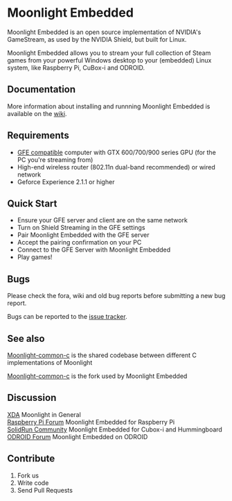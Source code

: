 # Moonlight Embedded

Moonlight Embedded is an open source implementation of NVIDIA's GameStream, as used by the NVIDIA Shield, but built for Linux.

Moonlight Embedded allows you to stream your full collection of Steam games from
your powerful Windows desktop to your (embedded) Linux system, like Raspberry Pi, CuBox-i and ODROID.

## Documentation

More information about installing and runnning Moonlight Embedded is available on the [wiki](https://github.com/irtimmer/moonlight-embedded/wiki).

## Requirements

* [GFE compatible](http://shield.nvidia.com/play-pc-games/) computer with GTX 600/700/900 series GPU (for the PC you're streaming from)
* High-end wireless router (802.11n dual-band recommended) or wired network
* Geforce Experience 2.1.1 or higher

## Quick Start

* Ensure your GFE server and client are on the same network
* Turn on Shield Streaming in the GFE settings
* Pair Moonlight Embedded with the GFE server
* Accept the pairing confirmation on your PC
* Connect to the GFE Server with Moonlight Embedded
* Play games!

## Bugs

Please check the fora, wiki and old bug reports before submitting a new bug report.

Bugs can be reported to the [issue tracker](https://github.com/irtimmer/moonlight-embedded/issues).

## See also

[Moonlight-common-c](https://github.com/moonlight-stream/moonlight-common-c) is the shared codebase between
different C implementations of Moonlight

[Moonlight-common-c](https://github.com/irtimmer/moonlight-common-c) is the fork used by Moonlight Embedded

## Discussion

[XDA](http://forum.xda-developers.com/showthread.php?t=2505510) Moonlight in General  
[Raspberry Pi Forum](http://www.raspberrypi.org/forums/viewtopic.php?f=78&t=65878) Moonlight Embedded for Raspberry Pi  
[SolidRun Community](http://www.solid-run.com/community/viewtopic.php?f=13&t=1489&p=11173) Moonlight Embedded for Cubox-i and Hummingboard  
[ODROID Forum](http://forum.odroid.com/viewtopic.php?f=91&t=15456) Moonlight Embedded on ODROID  

## Contribute

1. Fork us
2. Write code
3. Send Pull Requests
